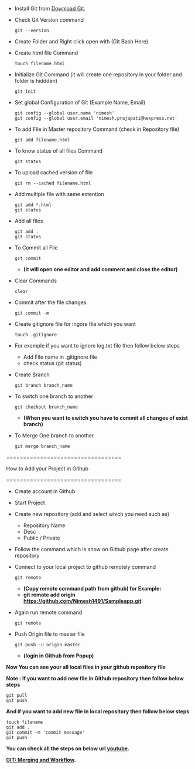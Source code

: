 -	Install Git from [Download Git](https://git-scm.com/download/win).

-	Check Git Version command
	```
	git --version
	```
-	Create Folder and Right click open with (Git Bash Here)

-	Create html file Command
	```
	touch filename.html
	```

-	Initialize Git Command (it will create one repository in your folder and folder is hiddden)
	```
	git init
	```

-	Set global Configuration of Git (Example Name, Email)
	```
	git config --global user.name 'nimesh'
	git config --global user.email 'nimesh.prajapati@hexpress.net'
	```

-	To add File in Master repository Command (check in Repository file)
	```
	git add filename.html
	```

-	To know status of all files Command
	```
	git status
	```

-	To upload cached version of file
	```
	git rm --cached filename.html
	```

-	Add multiple file with same extention
	```
	git add *.html
	git status
	```
	
-	Add all files
	```
	git add .
	git status
	```

-	To Commit all File
	```
	git commit
	```
	-	**(It will open one editor and add comment and close the editor)**
	
-	Clear Commands
	```
	clear
	```

-	Commit after the file changes
	```
	git commit -m
	```
	
-	Create gitignore file for ingore file which you want
	```
	touch .gitignore
	```
	
-	For example if you want to ignore log.txt file then follow below steps
	-	Add File name in .gitignore file
	-	check status (git status)

-	Create Branch
	```
	git branch branch_name
	```
	
-	To switch one branch to another
	```
	git checkout branch_name
	```
	-	**(When you want to switch you have to commit all changes of exist branch)**

-	To Merge One branch to another
	```
	git merge branch_name
	```


==================================

How to Add your Project in Github

==================================

-	Create account in Github
-	Start Project
-	Create new repository (add and select which you need such as)
	-	Repository Name
	-	Desc
	-	Public / Private
-	Follow the command which is show on Github page after create repository

-	Connect to your local project to github remotely command
	```
	git remote
	```
	-	**(Copy remote command path from github) for Example:**
	-	**git remote add origin https://github.com/Nimesh1491/Sampleapp.git**
	
-	Again run remote command
	```
	git remote
	```
	
-	Push Origin file to master file
	```
	git push -u origin master
	```
	-	**(login in Github from Popup)**

**Now You can see your all local files in your github repository file**

**Note :  If you want to add new file in Github repository then follow below steps**
```
git pull
git push
```

**And if you want to add new file in local repository then follow below steps**
```
touch filename
git add .
git commit -m 'commit message'
git push
```

**You can check all the steps on below url [youtube](https://www.youtube.com/watch?v=SWYqp7iY_Tc).**

**[GIT: Merging and Workflow](https://www.youtube.com/watch?v=0iuqXh0oojo).**